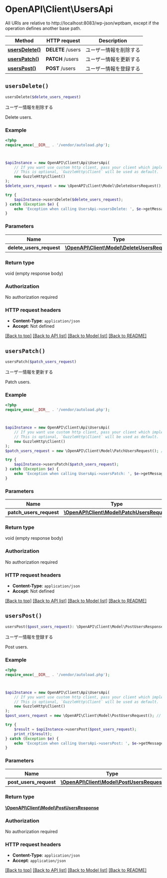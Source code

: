 # OpenAPI\Client\UsersApi

All URIs are relative to http://localhost:8083/wp-json/wptbam, except if the operation defines another base path.

| Method | HTTP request | Description |
| ------------- | ------------- | ------------- |
| [**usersDelete()**](UsersApi.md#usersDelete) | **DELETE** /users | ユーザー情報を削除する |
| [**usersPatch()**](UsersApi.md#usersPatch) | **PATCH** /users | ユーザー情報を更新する |
| [**usersPost()**](UsersApi.md#usersPost) | **POST** /users | ユーザー情報を登録する |


## `usersDelete()`

```php
usersDelete($delete_users_request)
```

ユーザー情報を削除する

Delete users.

### Example

```php
<?php
require_once(__DIR__ . '/vendor/autoload.php');



$apiInstance = new OpenAPI\Client\Api\UsersApi(
    // If you want use custom http client, pass your client which implements `GuzzleHttp\ClientInterface`.
    // This is optional, `GuzzleHttp\Client` will be used as default.
    new GuzzleHttp\Client()
);
$delete_users_request = new \OpenAPI\Client\Model\DeleteUsersRequest(); // \OpenAPI\Client\Model\DeleteUsersRequest

try {
    $apiInstance->usersDelete($delete_users_request);
} catch (Exception $e) {
    echo 'Exception when calling UsersApi->usersDelete: ', $e->getMessage(), PHP_EOL;
}
```

### Parameters

| Name | Type | Description  | Notes |
| ------------- | ------------- | ------------- | ------------- |
| **delete_users_request** | [**\OpenAPI\Client\Model\DeleteUsersRequest**](../Model/DeleteUsersRequest.md)|  | |

### Return type

void (empty response body)

### Authorization

No authorization required

### HTTP request headers

- **Content-Type**: `application/json`
- **Accept**: Not defined

[[Back to top]](#) [[Back to API list]](../../README.md#endpoints)
[[Back to Model list]](../../README.md#models)
[[Back to README]](../../README.md)

## `usersPatch()`

```php
usersPatch($patch_users_request)
```

ユーザー情報を更新する

Patch users.

### Example

```php
<?php
require_once(__DIR__ . '/vendor/autoload.php');



$apiInstance = new OpenAPI\Client\Api\UsersApi(
    // If you want use custom http client, pass your client which implements `GuzzleHttp\ClientInterface`.
    // This is optional, `GuzzleHttp\Client` will be used as default.
    new GuzzleHttp\Client()
);
$patch_users_request = new \OpenAPI\Client\Model\PatchUsersRequest(); // \OpenAPI\Client\Model\PatchUsersRequest

try {
    $apiInstance->usersPatch($patch_users_request);
} catch (Exception $e) {
    echo 'Exception when calling UsersApi->usersPatch: ', $e->getMessage(), PHP_EOL;
}
```

### Parameters

| Name | Type | Description  | Notes |
| ------------- | ------------- | ------------- | ------------- |
| **patch_users_request** | [**\OpenAPI\Client\Model\PatchUsersRequest**](../Model/PatchUsersRequest.md)|  | |

### Return type

void (empty response body)

### Authorization

No authorization required

### HTTP request headers

- **Content-Type**: `application/json`
- **Accept**: Not defined

[[Back to top]](#) [[Back to API list]](../../README.md#endpoints)
[[Back to Model list]](../../README.md#models)
[[Back to README]](../../README.md)

## `usersPost()`

```php
usersPost($post_users_request): \OpenAPI\Client\Model\PostUsersResponse
```

ユーザー情報を登録する

Post users.

### Example

```php
<?php
require_once(__DIR__ . '/vendor/autoload.php');



$apiInstance = new OpenAPI\Client\Api\UsersApi(
    // If you want use custom http client, pass your client which implements `GuzzleHttp\ClientInterface`.
    // This is optional, `GuzzleHttp\Client` will be used as default.
    new GuzzleHttp\Client()
);
$post_users_request = new \OpenAPI\Client\Model\PostUsersRequest(); // \OpenAPI\Client\Model\PostUsersRequest

try {
    $result = $apiInstance->usersPost($post_users_request);
    print_r($result);
} catch (Exception $e) {
    echo 'Exception when calling UsersApi->usersPost: ', $e->getMessage(), PHP_EOL;
}
```

### Parameters

| Name | Type | Description  | Notes |
| ------------- | ------------- | ------------- | ------------- |
| **post_users_request** | [**\OpenAPI\Client\Model\PostUsersRequest**](../Model/PostUsersRequest.md)|  | |

### Return type

[**\OpenAPI\Client\Model\PostUsersResponse**](../Model/PostUsersResponse.md)

### Authorization

No authorization required

### HTTP request headers

- **Content-Type**: `application/json`
- **Accept**: `application/json`

[[Back to top]](#) [[Back to API list]](../../README.md#endpoints)
[[Back to Model list]](../../README.md#models)
[[Back to README]](../../README.md)
